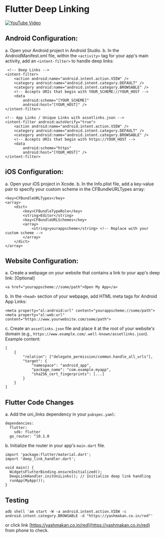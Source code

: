
# Flutter Deep Linking

[![YouTube Video](https://img.youtube.com/vi/_13UW57UmQA/maxresdefault.jpg)](https://www.youtube.com/watch?v=_13UW57UmQA)


## Android Configuration:
a. Open your Android project in Android Studio.
b. In the AndroidManifest.xml file, within the `<activity>` tag for your app's main activity, add an `<intent-filter>` to handle deep links:
```
 <!-- Deep Links -->
<intent-filter>
    <action android:name="android.intent.action.VIEW" />
    <category android:name="android.intent.category.DEFAULT" />
    <category android:name="android.intent.category.BROWSABLE" />
    <!-- Accepts URIs that begin with YOUR_SCHEME://YOUR_HOST -->
    <data
        android:scheme="[YOUR_SCHEME]"
        android:host="[YOUR_HOST]" />
</intent-filter>

<!-- App Links / Unique Links with assetlinks.json -->
<intent-filter android:autoVerify="true">
    <action android:name="android.intent.action.VIEW" />
    <category android:name="android.intent.category.DEFAULT" />
    <category android:name="android.intent.category.BROWSABLE" />
    <!-- Accepts URIs that begin with https://YOUR_HOST -->
    <data
        android:scheme="https"
        android:host="[YOUR_HOST]" />
</intent-filter>
```

## iOS Configuration:
a. Open your iOS project in Xcode.
b. In the Info.plist file, add a key-value pair to specify your custom scheme in the CFBundleURLTypes array:
```
<key>CFBundleURLTypes</key>
<array>
    <dict>
        <key>CFBundleTypeRole</key>
        <string>Editor</string>
        <key>CFBundleURLSchemes</key>
        <array>
            <string>yourappscheme</string> <!-- Replace with your custom scheme -->
        </array>
    </dict>
</array>
```

## Website Configuration:
a. Create a webpage on your website that contains a link to your app's deep link: [Optional]
```
<a href="yourappscheme://some/path">Open My App</a>
```
b. In the `<head>` section of your webpage, add HTML meta tags for Android App Links:
```
<meta property="al:android:url" content="yourappscheme://some/path">
<meta property="al:web:url" content="https://www.yourwebsite.com/some/path">
```
c. Create an `assetlinks.json` file and place it at the root of your website's domain (e.g., `https://www.example.com/.well-known/assetlinks.json`). Example content:
```
[
    {
        "relation": ["delegate_permission/common.handle_all_urls"],
        "target": {
            "namespace": "android_app",
            "package_name": "com.example.myapp",
            "sha256_cert_fingerprints": [...]
        }
    }
]
```

## Flutter Code Changes
a. Add the uni_links dependency in your `pubspec.yaml`:
```
dependencies:
  flutter:
    sdk: flutter
  go_router: ^10.1.0
```
b. Initialize the router in your app's `main.dart` file.
```
import 'package:flutter/material.dart';
import 'deep_link_handler.dart';

void main() {
  WidgetsFlutterBinding.ensureInitialized();
  DeepLinkHandler.initUniLinks(); // Initialize deep link handling
  runApp(MyApp());
}
```

## Testing
```
adb shell 'am start -W -a android.intent.action.VIEW -c android.intent.category.BROWSABLE -d "https://yashmakan.co.in/red"'
```
or
click link [https://yashmakan.co.in/red](https://yashmakan.co.in/red) from phone to check.
